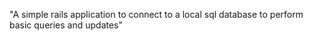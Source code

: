 "A simple rails application to connect to a local sql database to perform basic queries and updates" 
